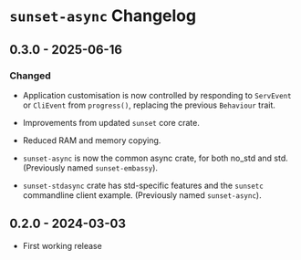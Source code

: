 # `sunset-async` Changelog

## 0.3.0 - 2025-06-16

### Changed

- Application customisation is now controlled by responding to `ServEvent`
  or `CliEvent` from `progress()`, replacing the previous `Behaviour` trait.

- Improvements from updated `sunset` core crate.

- Reduced RAM and memory copying.

- `sunset-async` is now the common async crate, for both no_std and std.
  (Previously named `sunset-embassy`).
- `sunset-stdasync` crate has std-specific features and the `sunsetc`
  commandline client example.
  (Previously named `sunset-async`).

## 0.2.0 - 2024-03-03

- First working release
